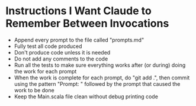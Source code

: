 # Instructions I Want Claude to Remember Between Invocations

* Append every prompt to the file called "prompts.md"
* Fully test all code produced
* Don't produce code unless it is needed
* Do not add any comments to the code
* Run all the tests to make sure everything works after (or during) doing the work for each prompt
* When the work is complete for each prompt, do "git add .", then commit using the pattern "Prompt: " followed by the prompt that caused the work to be done
* Keep the Main.scala file clean without debug printing code

